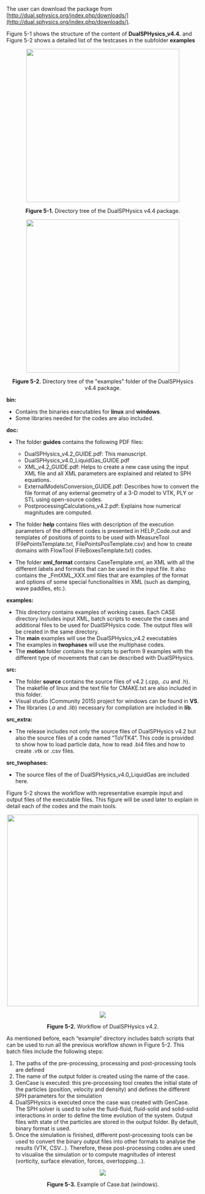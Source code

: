 The user can download the package from [http://dual.sphysics.org/index.php/downloads/](http://dual.sphysics.org/index.php/downloads/).

Figure 5-1 shows the structure of the content of **DualSPHysics_v4.4.** and Figure 5-2 shows a detailed list of the testcases in the subfolder **examples**

<p align="center">
<img width="400px" src="https://imgur.com/GHqwkAk"/>
</p>

<p align="center">
<strong>Figure 5-1.</strong> Directory tree of the DualSPHysics v4.4 package.
</p>

<p align="center">
<img width="400px" src="https://i.imgur.com/YuJMXnR.png"/>
</p>

<p align="center">
<strong>Figure 5-2.</strong> Directory tree of the "examples" folder of the DualSPHysics v4.4 package.
</p>

**bin:**
* Contains the binaries executables for **linux** and **windows**. 
* Some libraries needed for the codes are also included.

**doc:**
* The folder **guides** contains the following PDF files:
  * DualSPHysics_v4.2_GUIDE.pdf: This manuscript.
  * DualSPHysics_v4.0_LiquidGas_GUIDE.pdf
  * XML_v4.2_GUIDE.pdf: Helps to create a new case using the input XML file and all XML parameters are explained and related to SPH equations.
  * ExternalModelsConversion_GUIDE.pdf: Describes how to convert the file format of any external geometry of a 3-D model to VTK, PLY or STL using open-source codes.
  * PostprocessingCalculations_v4.2.pdf: Explains how numerical magnitudes are computed.

 * The folder **help** contains files with description of the execution parameters of the different codes is presented in HELP_Code.out and templates of positions of points to be used with MeasureTool (FilePointsTemplate.txt, FilePointsPosTemplate.csv) and how to create domains with FlowTool (FileBoxesTemplate.txt) codes.
 * The folder **xml_format** contains CaseTemplate.xml, an XML with all the different labels and formats that can be used in the input file. It also contains the _FmtXML_XXX.xml files that are examples of the format and options of some special functionalities in XML (such as damping, wave paddles, etc.).

**examples:**
 * This directory contains examples of working cases. Each CASE directory includes input XML, batch scripts to execute the cases and additional files to be used for DualSPHysics code. The output files will be created in the same directory. 
 * The **main** examples will use the DualSPHysics_v4.2 executables
 * The examples in **twophases** will use the multiphase codes.
 * The **motion** folder contains the scripts to perform 9 examples with the different type of movements that can be described with DualSPHysics.

**src:**
 * The folder **source** contains the source files of v4.2 (.cpp, .cu and .h). The makefile of linux and the text file for CMAKE.txt are also included in this folder.
 * Visual studio (Community 2015) project for windows can be found in **VS**.
 * The libraries (_.a_ and _.lib_) necessary for compilation are included in **lib**.

**src_extra:**
 * The release includes not only the source files of DualSPHysics v4.2 but also the source files of a code named “ToVTK4”. This code is provided to show how to load particle data, how to read .bi4 files and how to create .vtk or .csv files.

**src_twophases:**
 * The source files of the of DualSPHysics_v4.0_LiquidGas are included here.
 
Figure 5-2 shows the workflow with representative example input and output files of the executable files. This figure will be used later to explain in detail each of the codes and the main tools.

<p align="center">
<img width="500px" src="https://imgur.com/snuQHKG.png"/>
</p>
<p align="center">
<img src="https://imgur.com/Pi4thsj.png"/>
</p>

<p align="center">
<strong>Figure 5-2.</strong> Workflow of DualSPHysics v4.2.
</p>

As mentioned before, each “example” directory includes batch scripts that can be used to run all the previous workflow shown in Figure 5-2. This batch files include the following steps:

1. The paths of the pre-processing, processing and post-processing tools are defined 
2. The name of the output folder is created using the name of the case.
3. GenCase is executed: this pre-processing tool creates the initial state of the particles (position, velocity and density) and defines the different SPH parameters for the simulation 
4. DualSPHysics is executed once the case was created with GenCase. The SPH solver is used to solve the fluid-fluid, fluid-solid and solid-solid interactions in order to define the time evolution of the system. Output files with state of the particles are stored in the output folder. By default, binary format is used.
5. Once the simulation is finished, different post-processing tools can be used to convert the binary output files into other formats to analyse the results (VTK, CSV…). Therefore, these post-processing codes are used to visualise the simulation or to compute magnitudes of interest (vorticity, surface elevation, forces, overtopping…).

<p align="center">
<img src="https://i.imgur.com/5DShKzg.png"/>
</p>

<p align="center">
<strong>Figure 5-3.</strong> Example of Case.bat (windows).
</p>